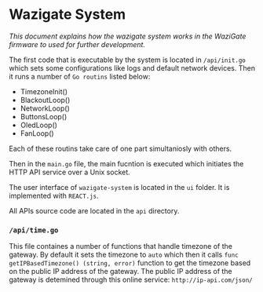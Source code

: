 Wazigate System
===============

_This document explains how the wazigate system works in the WaziGate firmware to used for further development._

The first code that is executable by the system is located in `/api/init.go` which sets some configurations like logs and default network devices. Then it runs a number of `Go routins` listed below:

- TimezoneInit()
- BlackoutLoop()
-	NetworkLoop()
-	ButtonsLoop()
-	OledLoop()
-	FanLoop()

Each of these routins take care of one part simultaniosly with others.

Then in the `main.go` file, the main fucntion is executed which initiates the HTTP API service over a Unix socket.

The user interface of `wazigate-system` is located in the `ui` folder. It is implemented with `REACT.js`.

All APIs source code are located in the `api` directory.

### `/api/time.go`
This file containes a number of functions that handle timezone of the gateway. By default it sets the timezone to `auto` which then it calls `func getIPBasedTimezone() (string, error)` function to get the timezone based on the public IP address of the gateway. The public IP address of the gateway is detemined through this online service: `http://ip-api.com/json/`

